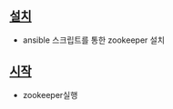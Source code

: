 ## [설치](./ansible_install/readme.md)
- ansible 스크립트를 통한 zookeeper 설치


## [시작](start.md)
- zookeeper실행


